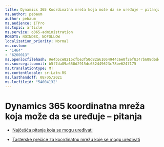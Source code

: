 ```yaml
---
title: Dynamics 365 Koordinatna mreža koja može da se uređuje – pitanja
ms.author: pebaum
author: pebaum
ms.audience: ITPro
ms.topic: article
ms.service: o365-administration
ROBOTS: NOINDEX, NOFOLLOW
localization_priority: Normal
ms.custom:
- "1464"
- "6200013"
ms.openlocfilehash: 9e4b5ce8215cfbe3f50d82a61064944c6e0f2ef8347b608d6dc81cd8cf66d2e6
ms.sourcegitcommit: b5f7da89a650d2915dc652449623c78be6247175
ms.translationtype: MT
ms.contentlocale: sr-Latn-RS
ms.lasthandoff: 08/05/2021
ms.locfileid: "54004132"
---
```

# <a name="dynamics-365-editable-grid-faqs"></a>Dynamics 365 koordinatna mreža koja može da se uređuje – pitanja

* [Najčešća pitanja koja se mogu uređivati](https://docs.microsoft.com/dynamics365/customer-engagement/customize/make-grids-lists-editable-custom-control#frequently-asked-questions-faqs)

* [Tasterske prečice za koordinatnu mrežu koje se mogu uređivati](https://docs.microsoft.com/dynamics365/customer-engagement/basics/keyboard-shortcuts#editable-grids-views)

